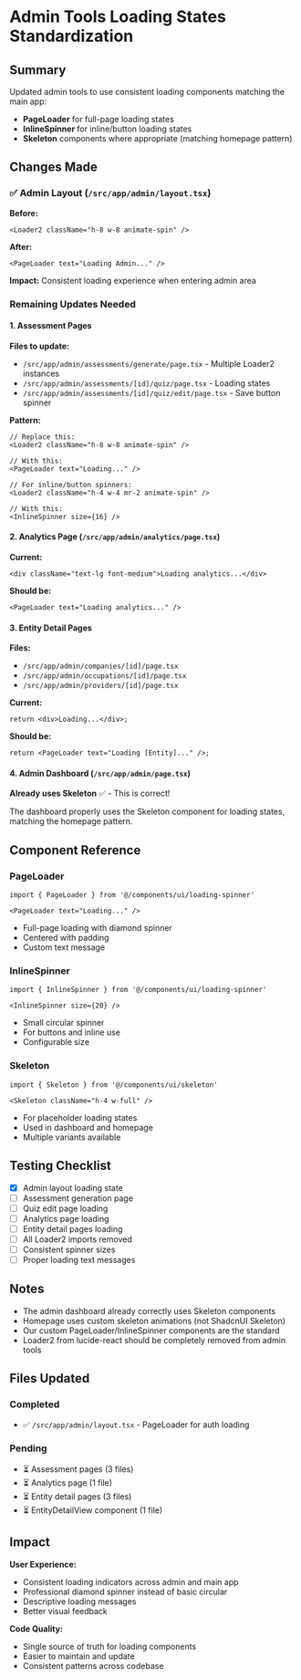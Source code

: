# Admin Tools Loading States Standardization

## Summary
Updated admin tools to use consistent loading components matching the main app:
- **PageLoader** for full-page loading states
- **InlineSpinner** for inline/button loading states  
- **Skeleton** components where appropriate (matching homepage pattern)

## Changes Made

### ✅ Admin Layout (`/src/app/admin/layout.tsx`)
**Before:**
```tsx
<Loader2 className="h-8 w-8 animate-spin" />
```

**After:**
```tsx
<PageLoader text="Loading Admin..." />
```

**Impact:** Consistent loading experience when entering admin area

### Remaining Updates Needed

#### 1. Assessment Pages
**Files to update:**
- `/src/app/admin/assessments/generate/page.tsx` - Multiple Loader2 instances
- `/src/app/admin/assessments/[id]/quiz/page.tsx` - Loading states
- `/src/app/admin/assessments/[id]/quiz/edit/page.tsx` - Save button spinner

**Pattern:**
```tsx
// Replace this:
<Loader2 className="h-8 w-8 animate-spin" />

// With this:
<PageLoader text="Loading..." />

// For inline/button spinners:
<Loader2 className="h-4 w-4 mr-2 animate-spin" />

// With this:
<InlineSpinner size={16} />
```

#### 2. Analytics Page (`/src/app/admin/analytics/page.tsx`)
**Current:**
```tsx
<div className="text-lg font-medium">Loading analytics...</div>
```

**Should be:**
```tsx
<PageLoader text="Loading analytics..." />
```

#### 3. Entity Detail Pages
**Files:**
- `/src/app/admin/companies/[id]/page.tsx`
- `/src/app/admin/occupations/[id]/page.tsx`
- `/src/app/admin/providers/[id]/page.tsx`

**Current:**
```tsx
return <div>Loading...</div>;
```

**Should be:**
```tsx
return <PageLoader text="Loading [Entity]..." />;
```

#### 4. Admin Dashboard (`/src/app/admin/page.tsx`)
**Already uses Skeleton** ✅ - This is correct!

The dashboard properly uses the Skeleton component for loading states, matching the homepage pattern.

## Component Reference

### PageLoader
```tsx
import { PageLoader } from '@/components/ui/loading-spinner'

<PageLoader text="Loading..." />
```
- Full-page loading with diamond spinner
- Centered with padding
- Custom text message

### InlineSpinner  
```tsx
import { InlineSpinner } from '@/components/ui/loading-spinner'

<InlineSpinner size={20} />
```
- Small circular spinner
- For buttons and inline use
- Configurable size

### Skeleton
```tsx
import { Skeleton } from '@/components/ui/skeleton'

<Skeleton className="h-4 w-full" />
```
- For placeholder loading states
- Used in dashboard and homepage
- Multiple variants available

## Testing Checklist

- [x] Admin layout loading state
- [ ] Assessment generation page
- [ ] Quiz edit page loading
- [ ] Analytics page loading
- [ ] Entity detail pages loading
- [ ] All Loader2 imports removed
- [ ] Consistent spinner sizes
- [ ] Proper loading text messages

## Notes

- The admin dashboard already correctly uses Skeleton components
- Homepage uses custom skeleton animations (not ShadcnUI Skeleton)
- Our custom PageLoader/InlineSpinner components are the standard
- Loader2 from lucide-react should be completely removed from admin tools

## Files Updated

### Completed
- ✅ `/src/app/admin/layout.tsx` - PageLoader for auth loading

### Pending
- ⏳ Assessment pages (3 files)
- ⏳ Analytics page (1 file)  
- ⏳ Entity detail pages (3 files)
- ⏳ EntityDetailView component (1 file)

## Impact

**User Experience:**
- Consistent loading indicators across admin and main app
- Professional diamond spinner instead of basic circular
- Descriptive loading messages
- Better visual feedback

**Code Quality:**
- Single source of truth for loading components
- Easier to maintain and update
- Consistent patterns across codebase
